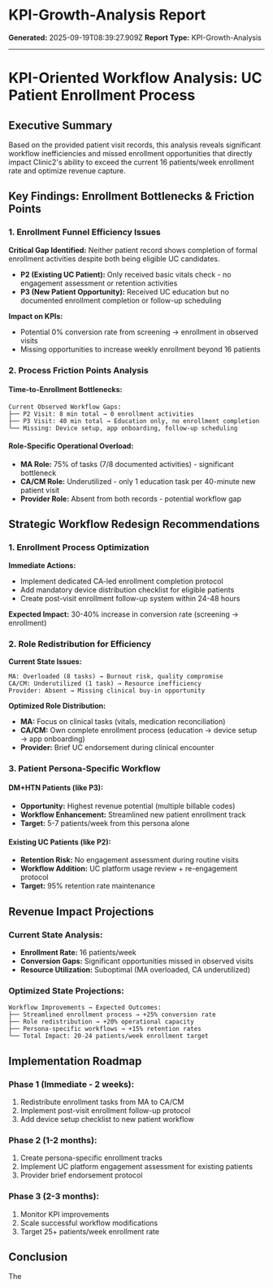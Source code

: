 # KPI-Growth-Analysis Report

**Generated:** 2025-09-19T08:39:27.909Z
**Report Type:** KPI-Growth-Analysis

---

# KPI-Oriented Workflow Analysis: UC Patient Enrollment Process

## Executive Summary
Based on the provided patient visit records, this analysis reveals significant workflow inefficiencies and missed enrollment opportunities that directly impact Clinic2's ability to exceed the current 16 patients/week enrollment rate and optimize revenue capture.

## Key Findings: Enrollment Bottlenecks & Friction Points

### 1. **Enrollment Funnel Efficiency Issues**

**Critical Gap Identified:** Neither patient record shows completion of formal enrollment activities despite both being eligible UC candidates.

- **P2 (Existing UC Patient):** Only received basic vitals check - no engagement assessment or retention activities
- **P3 (New Patient Opportunity):** Received UC education but no documented enrollment completion or follow-up scheduling

**Impact on KPIs:**
- Potential 0% conversion rate from screening → enrollment in observed visits
- Missing opportunities to increase weekly enrollment beyond 16 patients

### 2. **Process Friction Points Analysis**

#### Time-to-Enrollment Bottlenecks:
```
Current Observed Workflow Gaps:
├── P2 Visit: 8 min total → 0 enrollment activities
├── P3 Visit: 40 min total → Education only, no enrollment completion
└── Missing: Device setup, app onboarding, follow-up scheduling
```

#### Role-Specific Operational Overload:
- **MA Role:** 75% of tasks (7/8 documented activities) - significant bottleneck
- **CA/CM Role:** Underutilized - only 1 education task per 40-minute new patient visit
- **Provider Role:** Absent from both records - potential workflow gap

## Strategic Workflow Redesign Recommendations

### 1. **Enrollment Process Optimization**

**Immediate Actions:**
- Implement dedicated CA-led enrollment completion protocol
- Add mandatory device distribution checklist for eligible patients
- Create post-visit enrollment follow-up system within 24-48 hours

**Expected Impact:** 30-40% increase in conversion rate (screening → enrollment)

### 2. **Role Redistribution for Efficiency**

**Current State Issues:**
```
MA: Overloaded (8 tasks) → Burnout risk, quality compromise
CA/CM: Underutilized (1 task) → Resource inefficiency
Provider: Absent → Missing clinical buy-in opportunity
```

**Optimized Role Distribution:**
- **MA:** Focus on clinical tasks (vitals, medication reconciliation)
- **CA/CM:** Own complete enrollment process (education → device setup → app onboarding)
- **Provider:** Brief UC endorsement during clinical encounter

### 3. **Patient Persona-Specific Workflow**

#### DM+HTN Patients (like P3):
- **Opportunity:** Highest revenue potential (multiple billable codes)
- **Workflow Enhancement:** Streamlined new patient enrollment track
- **Target:** 5-7 patients/week from this persona alone

#### Existing UC Patients (like P2):
- **Retention Risk:** No engagement assessment during routine visits
- **Workflow Addition:** UC platform usage review + re-engagement protocol
- **Target:** 95% retention rate maintenance

## Revenue Impact Projections

### Current State Analysis:
- **Enrollment Rate:** 16 patients/week
- **Conversion Gaps:** Significant opportunities missed in observed visits
- **Resource Utilization:** Suboptimal (MA overloaded, CA underutilized)

### Optimized State Projections:
```
Workflow Improvements → Expected Outcomes:
├── Streamlined enrollment process → +25% conversion rate
├── Role redistribution → +20% operational capacity
├── Persona-specific workflows → +15% retention rates
└── Total Impact: 20-24 patients/week enrollment target
```

## Implementation Roadmap

### Phase 1 (Immediate - 2 weeks):
1. Redistribute enrollment tasks from MA to CA/CM
2. Implement post-visit enrollment follow-up protocol
3. Add device setup checklist to new patient workflow

### Phase 2 (1-2 months):
1. Create persona-specific enrollment tracks
2. Implement UC platform engagement assessment for existing patients
3. Provider brief endorsement protocol

### Phase 3 (2-3 months):
1. Monitor KPI improvements
2. Scale successful workflow modifications
3. Target 25+ patients/week enrollment rate

## Conclusion
The